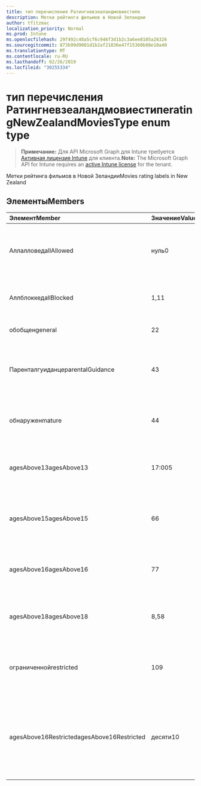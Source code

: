 ```yaml
---
title: тип перечисления Ратингневзеаландмовиестипе
description: Метки рейтинга фильмов в Новой Зеландии
author: tfitzmac
localization_priority: Normal
ms.prod: Intune
ms.openlocfilehash: 29f492c48a5cf6c946f3d1b2c3a6ee8105a26326
ms.sourcegitcommit: 873b99d9001d1b2af21836e47f15360b08e10a40
ms.translationtype: MT
ms.contentlocale: ru-RU
ms.lasthandoff: 02/26/2019
ms.locfileid: "30255334"
---
```

# <a name="ratingnewzealandmoviestype-enum-type"></a><span data-ttu-id="49ff0-103">тип перечисления Ратингневзеаландмовиестипе</span><span class="sxs-lookup"><span data-stu-id="49ff0-103">ratingNewZealandMoviesType enum type</span></span>

> <span data-ttu-id="49ff0-104">**Примечание:** Для API Microsoft Graph для Intune требуется [Активная лицензия Intune](https://go.microsoft.com/fwlink/?linkid=839381) для клиента.</span><span class="sxs-lookup"><span data-stu-id="49ff0-104">**Note:** The Microsoft Graph API for Intune requires an [active Intune license](https://go.microsoft.com/fwlink/?linkid=839381) for the tenant.</span></span>

<span data-ttu-id="49ff0-105">Метки рейтинга фильмов в Новой Зеландии</span><span class="sxs-lookup"><span data-stu-id="49ff0-105">Movies rating labels in New Zealand</span></span>

## <a name="members"></a><span data-ttu-id="49ff0-106">Элементы</span><span class="sxs-lookup"><span data-stu-id="49ff0-106">Members</span></span>
|<span data-ttu-id="49ff0-107">Элемент</span><span class="sxs-lookup"><span data-stu-id="49ff0-107">Member</span></span>|<span data-ttu-id="49ff0-108">Значение</span><span class="sxs-lookup"><span data-stu-id="49ff0-108">Value</span></span>|<span data-ttu-id="49ff0-109">Описание</span><span class="sxs-lookup"><span data-stu-id="49ff0-109">Description</span></span>|
|:---|:---|:---|
|<span data-ttu-id="49ff0-110">Аллалловед</span><span class="sxs-lookup"><span data-stu-id="49ff0-110">allAllowed</span></span>|<span data-ttu-id="49ff0-111">нуль</span><span class="sxs-lookup"><span data-stu-id="49ff0-111">0</span></span>|<span data-ttu-id="49ff0-112">Значение по умолчанию, разрешить все содержимое фильмов</span><span class="sxs-lookup"><span data-stu-id="49ff0-112">Default value, allow all movies content</span></span>|
|<span data-ttu-id="49ff0-113">Аллблоккед</span><span class="sxs-lookup"><span data-stu-id="49ff0-113">allBlocked</span></span>|<span data-ttu-id="49ff0-114">1,1</span><span class="sxs-lookup"><span data-stu-id="49ff0-114">1</span></span>|<span data-ttu-id="49ff0-115">Не разрешать никакие видеоролики</span><span class="sxs-lookup"><span data-stu-id="49ff0-115">Do not allow any movies content</span></span>|
|<span data-ttu-id="49ff0-116">обобщен</span><span class="sxs-lookup"><span data-stu-id="49ff0-116">general</span></span>|<span data-ttu-id="49ff0-117">2</span><span class="sxs-lookup"><span data-stu-id="49ff0-117">2</span></span>|<span data-ttu-id="49ff0-118">Подходит для общей аудитории</span><span class="sxs-lookup"><span data-stu-id="49ff0-118">Suitable for general audience</span></span>|
|<span data-ttu-id="49ff0-119">Паренталгуиданце</span><span class="sxs-lookup"><span data-stu-id="49ff0-119">parentalGuidance</span></span>|<span data-ttu-id="49ff0-120">4</span><span class="sxs-lookup"><span data-stu-id="49ff0-120">3</span></span>|<span data-ttu-id="49ff0-121">Классификация PG рекомендует родительские рекомендации</span><span class="sxs-lookup"><span data-stu-id="49ff0-121">The PG classification recommends parental guidance</span></span>|
|<span data-ttu-id="49ff0-122">обнаружен</span><span class="sxs-lookup"><span data-stu-id="49ff0-122">mature</span></span>|<span data-ttu-id="49ff0-123">4</span><span class="sxs-lookup"><span data-stu-id="49ff0-123">4</span></span>|<span data-ttu-id="49ff0-124">Классификация M подходит для зрелых аудиторий</span><span class="sxs-lookup"><span data-stu-id="49ff0-124">The M classification is suitable for mature audience</span></span>|
|<span data-ttu-id="49ff0-125">agesAbove13</span><span class="sxs-lookup"><span data-stu-id="49ff0-125">agesAbove13</span></span>|<span data-ttu-id="49ff0-126">17:00</span><span class="sxs-lookup"><span data-stu-id="49ff0-126">5</span></span>|<span data-ttu-id="49ff0-127">Классификация R13 ограничена лицами из 13 лет и выше</span><span class="sxs-lookup"><span data-stu-id="49ff0-127">The R13 classification is restricted to persons 13 years and over</span></span>|
|<span data-ttu-id="49ff0-128">agesAbove15</span><span class="sxs-lookup"><span data-stu-id="49ff0-128">agesAbove15</span></span>|<span data-ttu-id="49ff0-129">6</span><span class="sxs-lookup"><span data-stu-id="49ff0-129">6</span></span>|<span data-ttu-id="49ff0-130">Классификация R15 ограничена лицами, состоящего из 15 лет и более</span><span class="sxs-lookup"><span data-stu-id="49ff0-130">The R15 classification is restricted to persons 15 years and over</span></span>|
|<span data-ttu-id="49ff0-131">agesAbove16</span><span class="sxs-lookup"><span data-stu-id="49ff0-131">agesAbove16</span></span>|<span data-ttu-id="49ff0-132">7</span><span class="sxs-lookup"><span data-stu-id="49ff0-132">7</span></span>|<span data-ttu-id="49ff0-133">Классификация R16 ограничена для лиц, 16 лет и более</span><span class="sxs-lookup"><span data-stu-id="49ff0-133">The R16 classification is restricted to persons 16 years and over</span></span>|
|<span data-ttu-id="49ff0-134">agesAbove18</span><span class="sxs-lookup"><span data-stu-id="49ff0-134">agesAbove18</span></span>|<span data-ttu-id="49ff0-135">8,5</span><span class="sxs-lookup"><span data-stu-id="49ff0-135">8</span></span>|<span data-ttu-id="49ff0-136">Классификация R18 ограничена лицами 18 лет и более</span><span class="sxs-lookup"><span data-stu-id="49ff0-136">The R18 classification is restricted to persons 18 years and over</span></span>|
|<span data-ttu-id="49ff0-137">ограниченной</span><span class="sxs-lookup"><span data-stu-id="49ff0-137">restricted</span></span>|<span data-ttu-id="49ff0-138">10</span><span class="sxs-lookup"><span data-stu-id="49ff0-138">9</span></span>|<span data-ttu-id="49ff0-139">Классификация R ограничена определенными аудиториями</span><span class="sxs-lookup"><span data-stu-id="49ff0-139">The R classification is restricted to a certain audience</span></span>|
|<span data-ttu-id="49ff0-140">agesAbove16Restricted</span><span class="sxs-lookup"><span data-stu-id="49ff0-140">agesAbove16Restricted</span></span>|<span data-ttu-id="49ff0-141">десяти</span><span class="sxs-lookup"><span data-stu-id="49ff0-141">10</span></span>|<span data-ttu-id="49ff0-142">Для классификации RP16 требуются средства просмотра в 16 сопровождаемых родителем или взрослым</span><span class="sxs-lookup"><span data-stu-id="49ff0-142">The RP16 classification requires viewers under 16 accompanied by a parent or an adult</span></span>|



